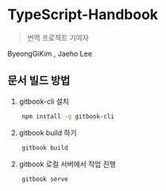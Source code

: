 # TypeScript-Handbook

> 번역 프로젝트 기여자

ByeongGiKim , Jaeho Lee

## 문서 빌드 방법 
1. gitbook-cli 설치

```bash
    npm install -g gitbook-cli
```

2. gitbook build 하기 

```bash
    gitbook build
```
2. gitbook  로컬 서버에서 작업 진행 

```bash
    gitbook serve
```